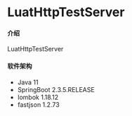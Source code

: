 # LuatHttpTestServer

#### 介绍
LuatHttpTestServer

#### 软件架构
 + Java 11
 + SpringBoot 2.3.5.RELEASE
 + lombok 1.18.12
 + fastjson 1.2.73

